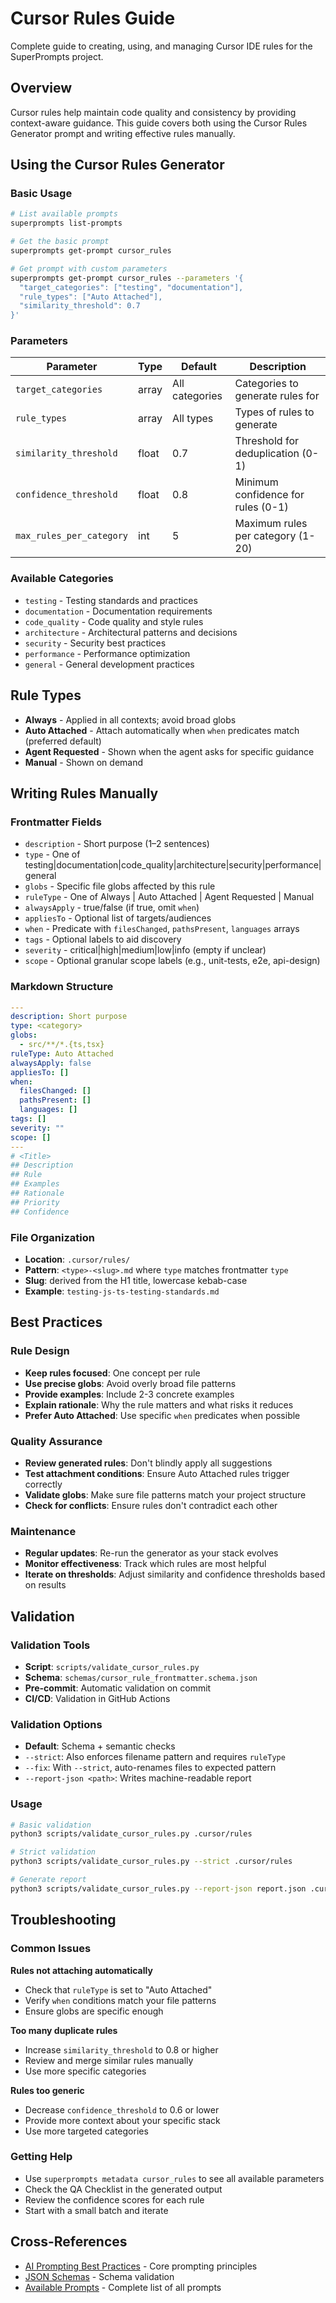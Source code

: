 # Cursor Rules Guide

Complete guide to creating, using, and managing Cursor IDE rules for the SuperPrompts project.

## Overview

Cursor rules help maintain code quality and consistency by providing context-aware guidance. This guide covers both using the Cursor Rules Generator prompt and writing effective rules manually.

## Using the Cursor Rules Generator

### Basic Usage

```bash
# List available prompts
superprompts list-prompts

# Get the basic prompt
superprompts get-prompt cursor_rules

# Get prompt with custom parameters
superprompts get-prompt cursor_rules --parameters '{
  "target_categories": ["testing", "documentation"],
  "rule_types": ["Auto Attached"],
  "similarity_threshold": 0.7
}'
```

### Parameters

| Parameter | Type | Default | Description |
|-----------|------|---------|-------------|
| `target_categories` | array | All categories | Categories to generate rules for |
| `rule_types` | array | All types | Types of rules to generate |
| `similarity_threshold` | float | 0.7 | Threshold for deduplication (0-1) |
| `confidence_threshold` | float | 0.8 | Minimum confidence for rules (0-1) |
| `max_rules_per_category` | int | 5 | Maximum rules per category (1-20) |

### Available Categories
- `testing` - Testing standards and practices
- `documentation` - Documentation requirements
- `code_quality` - Code quality and style rules
- `architecture` - Architectural patterns and decisions
- `security` - Security best practices
- `performance` - Performance optimization
- `general` - General development practices

## Rule Types

- **Always** - Applied in all contexts; avoid broad globs
- **Auto Attached** - Attach automatically when `when` predicates match (preferred default)
- **Agent Requested** - Shown when the agent asks for specific guidance
- **Manual** - Shown on demand

## Writing Rules Manually

### Frontmatter Fields

- `description` - Short purpose (1–2 sentences)
- `type` - One of testing|documentation|code_quality|architecture|security|performance|general
- `globs` - Specific file globs affected by this rule
- `ruleType` - One of Always | Auto Attached | Agent Requested | Manual
- `alwaysApply` - true/false (if true, omit `when`)
- `appliesTo` - Optional list of targets/audiences
- `when` - Predicate with `filesChanged`, `pathsPresent`, `languages` arrays
- `tags` - Optional labels to aid discovery
- `severity` - critical|high|medium|low|info (empty if unclear)
- `scope` - Optional granular scope labels (e.g., unit-tests, e2e, api-design)

### Markdown Structure

```yaml
---
description: Short purpose
type: <category>
globs:
  - src/**/*.{ts,tsx}
ruleType: Auto Attached
alwaysApply: false
appliesTo: []
when:
  filesChanged: []
  pathsPresent: []
  languages: []
tags: []
severity: ""
scope: []
---
# <Title>
## Description
## Rule
## Examples
## Rationale
## Priority
## Confidence
```

### File Organization

- **Location**: `.cursor/rules/`
- **Pattern**: `<type>-<slug>.md` where `type` matches frontmatter `type`
- **Slug**: derived from the H1 title, lowercase kebab-case
- **Example**: `testing-js-ts-testing-standards.md`

## Best Practices

### Rule Design
- **Keep rules focused**: One concept per rule
- **Use precise globs**: Avoid overly broad file patterns
- **Provide examples**: Include 2-3 concrete examples
- **Explain rationale**: Why the rule matters and what risks it reduces
- **Prefer Auto Attached**: Use specific `when` predicates when possible

### Quality Assurance
- **Review generated rules**: Don't blindly apply all suggestions
- **Test attachment conditions**: Ensure Auto Attached rules trigger correctly
- **Validate globs**: Make sure file patterns match your project structure
- **Check for conflicts**: Ensure rules don't contradict each other

### Maintenance
- **Regular updates**: Re-run the generator as your stack evolves
- **Monitor effectiveness**: Track which rules are most helpful
- **Iterate on thresholds**: Adjust similarity and confidence thresholds based on results

## Validation

### Validation Tools
- **Script**: `scripts/validate_cursor_rules.py`
- **Schema**: `schemas/cursor_rule_frontmatter.schema.json`
- **Pre-commit**: Automatic validation on commit
- **CI/CD**: Validation in GitHub Actions

### Validation Options
- **Default**: Schema + semantic checks
- `--strict`: Also enforces filename pattern and requires `ruleType`
- `--fix`: With `--strict`, auto-renames files to expected pattern
- `--report-json <path>`: Writes machine-readable report

### Usage
```bash
# Basic validation
python3 scripts/validate_cursor_rules.py .cursor/rules

# Strict validation
python3 scripts/validate_cursor_rules.py --strict .cursor/rules

# Generate report
python3 scripts/validate_cursor_rules.py --report-json report.json .cursor/rules
```

## Troubleshooting

### Common Issues

**Rules not attaching automatically**
- Check that `ruleType` is set to "Auto Attached"
- Verify `when` conditions match your file patterns
- Ensure globs are specific enough

**Too many duplicate rules**
- Increase `similarity_threshold` to 0.8 or higher
- Review and merge similar rules manually
- Use more specific categories

**Rules too generic**
- Decrease `confidence_threshold` to 0.6 or lower
- Provide more context about your specific stack
- Use more targeted categories

### Getting Help

- Use `superprompts metadata cursor_rules` to see all available parameters
- Check the QA Checklist in the generated output
- Review the confidence scores for each rule
- Start with a small batch and iterate

## Cross-References

- [AI Prompting Best Practices](ai_prompting_best_practices.md) - Core prompting principles
- [JSON Schemas](../schemas/README.md) - Schema validation
- [Available Prompts](available_prompts.md) - Complete list of all prompts
